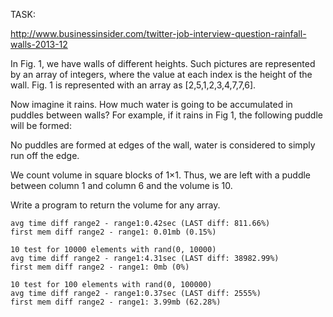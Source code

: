 TASK:

http://www.businessinsider.com/twitter-job-interview-question-rainfall-walls-2013-12

In Fig. 1, we have walls of different heights. Such pictures are represented by an array of integers, where the value at each index is the height of the wall. Fig. 1 is represented with an array as [2,5,1,2,3,4,7,7,6].

Now imagine it rains. How much water is going to be accumulated in puddles between walls? For example, if it rains in Fig 1, the following puddle will be formed:

No puddles are formed at edges of the wall, water is considered to simply run off the edge.

We count volume in square blocks of 1×1. Thus, we are left with a puddle between column 1 and column 6 and the volume is 10.

Write a program to return the volume for any array.


```
avg time diff range2 - range1:0.42sec (LAST diff: 811.66%)
first mem diff range2 - range1: 0.01mb (0.15%)

10 test for 10000 elements with rand(0, 10000)
avg time diff range2 - range1:4.31sec (LAST diff: 38982.99%)
first mem diff range2 - range1: 0mb (0%)

10 test for 100 elements with rand(0, 100000)
avg time diff range2 - range1:0.37sec (LAST diff: 2555%)
first mem diff range2 - range1: 3.99mb (62.28%)

```
   
